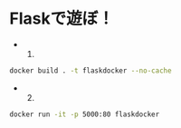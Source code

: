 # Flaskで遊ぼ！

- 1.
```sh
docker build . -t flaskdocker --no-cache
```

- 2.
```sh
docker run -it -p 5000:80 flaskdocker
```
